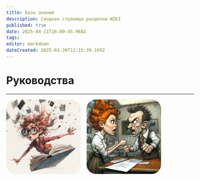 ```yaml
---
title: База знаний
description: Сводная страница разделов WIKI
published: true
date: 2025-04-11T16:09:45.968Z
tags: 
editor: markdown
dateCreated: 2025-03-30T12:15:39.169Z
---
```


# Руководства

---

<style>
  .hover-zoom {
    transition: transform 0.3s ease;
  }

  .hover-zoom:hover {
    transform: scale(1.08);
  }

  .tooltip-container {
    position: relative;
    display: inline-block;
  }

  .tooltip-text {
    visibility: hidden;
    width: max-content;
    max-width: 200px;
    background-color: #007BFF;
    color: #fff;
    text-align: center;
    border-radius: 10px;
    border: 2px solid #000;
    padding: 8px 12px;
    position: absolute;
    z-index: 1;
    top: 105%; /* Появляется СНИЗУ */
    left: 50%;
    transform: translateX(-50%);
    font-family: 'Comic Sans MS', cursive, sans-serif;
    font-size: 14px;
    box-shadow: 3px 3px 0 #000;
    opacity: 0;
    transition: opacity 0.3s;
  }

  .tooltip-container:hover .tooltip-text {
    visibility: visible;
    opacity: 1;
  }

  .tooltip-text::after {
    content: "";
    position: absolute;
    bottom: 100%; /* Стрелка сверху у подсказки */
    left: 50%;
    margin-left: -6px;
    border-width: 6px;
    border-style: solid;
    border-color: transparent transparent #000 transparent;
  }
</style>

<div style="display: flex; gap: 16px; flex-wrap: wrap; align-items: left; justify-content: left;">

  <div style="text-align: center;">
    <a href="/home/styleguide" target="_blank" class="tooltip-container">
      <img 
        src="/u6639615556_draw_a_funny_cover_for_the_book_technical_documen_3b94d54b-760a-4b54-bc69-f76d418592dc_2.png"
        class="hover-zoom"
        style="border-radius: 25px; animation: pulse 1.5s infinite; width: 200px; height: auto;">
      <div class="tooltip-text">СТИЛЬ ИЗЛОЖЕНИЯ</div>
    </a>
  </div>

  <div style="text-align: center;">
    <a href="/home/Markdown" target="_blank" class="tooltip-container">
      <img 
        src="/u6639615556_ill_draw_a_funny_picture_of_two_people_arguing_ab_5f6a47e7-c821-425e-80e1-f0456353a5dc_0.png"
        class="hover-zoom"
        style="border-radius: 25px; animation: pulse 1.5s infinite; width: 200px; height: auto;">
      <div class="tooltip-text">РАЗМЕТКА</div>
    </a>
  </div>
  
</div>
